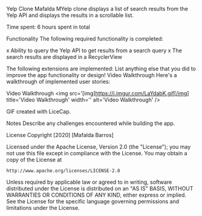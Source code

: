 Yelp Clone
Mafalda
MYelp clone displays a list of search results from the Yelp API and displays the results in a scrollable list.

Time spent: 6 hours spent in total

Functionality
The following required functionality is completed:

x Ability to query the Yelp API to get results from a search query
x The search results are displayed in a RecyclerView

The following extensions are implemented:
 List anything else that you did to improve the app functionality or design!
Video Walkthrough
Here's a walkthrough of implemented user stories:

Video Walkthrough
<img src='[img]https://i.imgur.com/LaYdabK.gif[/img] title='Video Walkthrough' width='' alt='Video Walkthrough' />

GIF created with LiceCap.

Notes
Describe any challenges encountered while building the app.

License
Copyright [2020] [Mafalda Barros]

Licensed under the Apache License, Version 2.0 (the "License");
you may not use this file except in compliance with the License.
You may obtain a copy of the License at

    http://www.apache.org/licenses/LICENSE-2.0

Unless required by applicable law or agreed to in writing, software
distributed under the License is distributed on an "AS IS" BASIS,
WITHOUT WARRANTIES OR CONDITIONS OF ANY KIND, either express or implied.
See the License for the specific language governing permissions and
limitations under the License.
